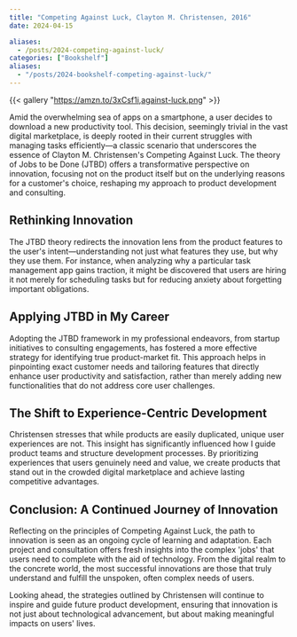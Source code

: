 ```yaml
---
title: "Competing Against Luck, Clayton M. Christensen, 2016"
date: 2024-04-15

aliases:
  - /posts/2024-competing-against-luck/
categories: ["Bookshelf"]
aliases:
  - "/posts/2024-bookshelf-competing-against-luck/"
---
```


{{< gallery "https://amzn.to/3xCsf1i,against-luck.png" >}}

Amid the overwhelming sea of apps on a smartphone, a user decides to download a new productivity tool. This decision, seemingly trivial in the vast digital marketplace, is deeply rooted in their current struggles with managing tasks efficiently—a classic scenario that underscores the essence of Clayton M. Christensen's Competing Against Luck. The theory of Jobs to be Done (JTBD) offers a transformative perspective on innovation, focusing not on the product itself but on the underlying reasons for a customer's choice, reshaping my approach to product development and consulting.

## Rethinking Innovation

The JTBD theory redirects the innovation lens from the product features to the user's intent—understanding not just what features they use, but why they use them. For instance, when analyzing why a particular task management app gains traction, it might be discovered that users are hiring it not merely for scheduling tasks but for reducing anxiety about forgetting important obligations.

## Applying JTBD in My Career

Adopting the JTBD framework in my professional endeavors, from startup initiatives to consulting engagements, has fostered a more effective strategy for identifying true product-market fit. This approach helps in pinpointing exact customer needs and tailoring features that directly enhance user productivity and satisfaction, rather than merely adding new functionalities that do not address core user challenges.

## The Shift to Experience-Centric Development

Christensen stresses that while products are easily duplicated, unique user experiences are not. This insight has significantly influenced how I guide product teams and structure development processes. By prioritizing experiences that users genuinely need and value, we create products that stand out in the crowded digital marketplace and achieve lasting competitive advantages.

## Conclusion: A Continued Journey of Innovation

Reflecting on the principles of Competing Against Luck, the path to innovation is seen as an ongoing cycle of learning and adaptation. Each project and consultation offers fresh insights into the complex 'jobs' that users need to complete with the aid of technology. From the digital realm to the concrete world, the most successful innovations are those that truly understand and fulfill the unspoken, often complex needs of users.

Looking ahead, the strategies outlined by Christensen will continue to inspire and guide future product development, ensuring that innovation is not just about technological advancement, but about making meaningful impacts on users' lives.
